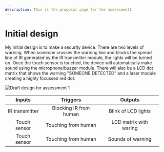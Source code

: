 ```yaml
---
description: This is the proposal page for the assessment1.
---
```


# Initial design

My initial design is to make a security device. There are two levels of warning. When someone crosses the warning line and blocks the spread line of IR generated by the IR transmitter module, the lights will be turned on. Once the touch sensor is touched, the device will automatically make sound using the microphone/buzzer module. There will also be a LCD dot matrix that shows the warning "SOMEONE DETECTED" and a laser module creating a highly focussed red dot.

![Draft design for assessment 1](<.gitbook/assets/CamScanner 06-02-2022 11.49n\_1.jpg>)

|     Inputs     |        Triggers        |         Outputs        |
| :------------: | :--------------------: | :--------------------: |
| IR transmitter | Blocking IR from human |   Blink of LCD lights  |
|  Touch sensor  |   Touching from human  | LCD matrix with waring |
|  Touch sensor  |   Touching from human  |    Sounds of warning   |
